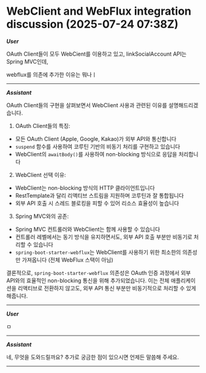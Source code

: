 <!-- Generated by SpecStory -->

# WebClient and WebFlux integration discussion (2025-07-24 07:38Z)

_**User**_

OAuth Client들이 모두 WebCient를 이용하고 있고,
linkSocialAccount API는 Spring MVC인데,

webflux를 의존에 추가한 이유는 뭐나ㅣ

---

_**Assistant**_

OAuth Client들의 구현을 살펴보면서 WebClient 사용과 관련된 이유를 설명해드리겠습니다.

1. OAuth Client들의 특징:
- 모든 OAuth Client (Apple, Google, Kakao)가 외부 API와 통신합니다
- `suspend` 함수를 사용하여 코루틴 기반의 비동기 처리를 구현하고 있습니다
- WebClient의 `awaitBody()`를 사용하여 non-blocking 방식으로 응답을 처리합니다

2. WebClient 선택 이유:
- WebClient는 non-blocking 방식의 HTTP 클라이언트입니다
- RestTemplate과 달리 리액티브 스트림을 지원하며 코루틴과 잘 통합됩니다
- 외부 API 호출 시 스레드 블로킹을 피할 수 있어 리소스 효율성이 높습니다

3. Spring MVC와의 공존:
- Spring MVC 컨트롤러와 WebClient는 함께 사용할 수 있습니다
- 컨트롤러 레벨에서는 동기 방식을 유지하면서도, 외부 API 호출 부분만 비동기로 처리할 수 있습니다
- `spring-boot-starter-webflux`는 WebClient를 사용하기 위한 최소한의 의존성만 가져옵니다 (전체 WebFlux 스택이 아님)

결론적으로, `spring-boot-starter-webflux` 의존성은 OAuth 인증 과정에서 외부 API와의 효율적인 non-blocking 통신을 위해 추가되었습니다. 이는 전체 애플리케이션을 리액티브로 전환하지 않고도, 외부 API 통신 부분만 비동기적으로 처리할 수 있게 해줍니다.

---

_**User**_

ㅁ

---

_**Assistant**_

네, 무엇을 도와드릴까요? 추가로 궁금한 점이 있으시면 언제든 말씀해 주세요.

---

